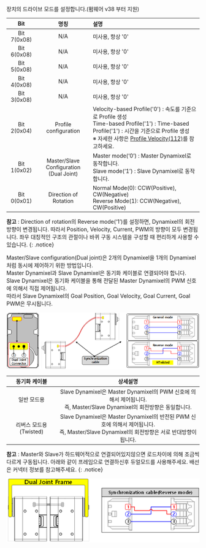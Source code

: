 
장치의 드라이브 모드를 설정합니다.(펌웨어 v38 부터 지원)

|         Bit         |                     명칭                     | 설명                                                                                                                                                                                                       |
|:-------------------:|:--------------------------------------------:|:-----------------------------------------------------------------------------------------------------------------------------------------------------------------------------------------------------------|
|     Bit 7(0x08)     |                     N/A                      | 미사용, 항상 '0'                                                                                                                                                                                           |
|     Bit 6(0x08)     |                     N/A                      | 미사용, 항상 '0'                                                                                                                                                                                           |
|     Bit 5(0x08)     |                     N/A                      | 미사용, 항상 '0'                                                                                                                                                                                           |
|     Bit 4(0x08)     |                     N/A                      | 미사용, 항상 '0'                                                                                                                                                                                           |
|     Bit 3(0x08)     |                     N/A                      | 미사용, 항상 '0'                                                                                                                                                                                           |
|     Bit 2(0x04)     |           Profile configuration              | Velocity-based Profile('0') : 속도를 기준으로 Profile 생성<br />Time-based Profile('1') : Time-based Profile('1') : 시간을 기준으로 Profile 생성<br />※ 자세한 사항은 [Profile Velocity(112)](#profile-velocity112)를 참고하세요. |
|     Bit 1(0x02)     | Master/Slave Configuration<br />(Dual Joint) | Master mode(‘0’) : Master Dynamixel로 동작합니다.<br />Slave mode(‘1’) : Slave Dynamixel로 동작합니다.                                                                                                 |
|     Bit 0(0x01)     |            Direction of Rotation             | Normal Mode(0): CCW(Positive), CW(Negative)<br />Reverse Mode(1): CCW(Negative), CW(Positive)                                                                                                              |

**참고** : Direction of rotation의 Reverse mode(‘1’)를 설정하면, Dynamixel의 회전 방향이 변경됩니다. 따라서 Position, Velocity, Current, PWM의 방향이 모두 변경됩니다. 좌우 대칭적인 구조의 관절이나 바퀴 구동 시스템을 구성할 때 편리하게 사용할 수 있습니다.
{: .notice}

Master/Slave configuration(Dual joint)은 2개의 Dynamixel을 1개의 Dynamixel처럼 동시에 제어하기 위한 방법입니다.  
Master Dynamixel과 Slave Dynamixel은 동기화 케이블로 연결되어야 합니다.  
Slave Dynamixel은 동기화 케이블을 통해 전달된 Master Dynamixel의 PWM 신호에 의해서 직접 제어됩니다.  
따라서 Slave Dynamixel의 Goal Position, Goal Velocity, Goal Current, Goal PWM은 무시됩니다.

![](/assets/images/dxl/x/x-series_dual_joint.png)

|동기화 케이블|상세설명|
| :---: | :---: |
|일반 모드용|	Slave Dynamixel은 Master Dynamixel의 PWM 신호에 의해서 제어됩니다.<br />즉, Master/Slave Dynamixel의 회전방향은 동일합니다.|
|리버스 모드용(Twisted)|Slave Dynamixel은 Master Dynamixel의 반전된 PWM 신호에 의해서 제어됩니다.<br />즉, Master/Slave Dynamixel의 회전방향은 서로 반대방향이 됩니다.|

**참고** : Master와 Slave가 하드웨어적으로 연결되어있지않으면 로드차이에 의해 조금씩 다르게 구동됩니다. 아래와 같이 프레임으로 연결하신후 듀얼모드를 사용해주세요. 배선은 커넥터 정보를 참고해주세요.
{: .notice}

![](/assets/images/dxl/x/x-series_dual_joint_frame.png)
